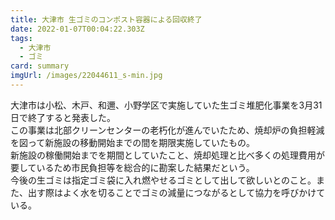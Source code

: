 ```yaml
---
title: 大津市 生ゴミのコンポスト容器による回収終了
date: 2022-01-07T00:04:22.303Z
tags:
  - 大津市
  - ゴミ
card: summary
imgUrl: /images/22044611_s-min.jpg
---
```

大津市は小松、木戸、和邇、小野学区で実施していた生ゴミ堆肥化事業を3月31日で終了すると発表した。  
この事業は北部クリーンセンターの老朽化が進んでいたため、焼却炉の負担軽減を図って新施設の移動開始までの間を期限実施していたもの。  
新施設の稼働開始までを期間としていたこと、焼却処理と比べ多くの処理費用が要しているため市民負担等を総合的に勘案した結果だという。  
今後の生ゴミは指定ゴミ袋に入れ燃やせるゴミとして出して欲しいとのこと。また、出す際はよく水を切ることでゴミの減量につながるとして協力を呼びかけている。